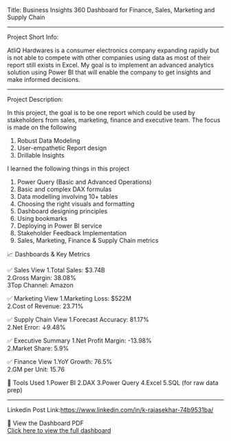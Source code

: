 Title: Business Insights 360 Dashboard for Finance, Sales, Marketing and Supply Chain

************************
Project Short Info: 

AtliQ Hardwares is a consumer electronics company expanding rapidly but is not able to compete with other companies using data as most of their report still exists in Excel. My goal is to implement an advanced analytics solution using Power BI that will enable the company to get insights and make informed decisions.

**************************

Project Description: 

In this project, the goal is to be one report which could be used by stakeholders from sales, marketing, finance and executive team. The focus is made on the following

1. Robust Data Modeling
2. User-empathetic Report design
3. Drillable Insights

I learned the following things in this project

1. Power Query (Basic and Advanced Operations) 
2. Basic and complex DAX formulas
3. Data modelling involving 10+ tables
4. Choosing the right visuals and formatting
5. Dashboard designing principles
6. Using bookmarks
7. Deploying in Power BI service
8. Stakeholder Feedback Implementation
9. Sales, Marketing, Finance & Supply Chain metrics

📈 Dashboards & Key Metrics

✅ Sales View
1.Total Sales: $3.74B  
2.Gross Margin: 38.08%  
3Top Channel: Amazon  

✅ Marketing View
1.Marketing Loss: $522M  
2.Cost of Revenue: 23.71%  

✅ Supply Chain View
1.Forecast Accuracy: 81.17%  
2.Net Error: ↓9.48%  

✅ Executive Summary
1.Net Profit Margin: -13.98%  
2.Market Share: 5.9%  

✅ Finance View
1.YoY Growth: 76.5%  
2.GM per Unit: 15.76  

🧰 Tools Used
1.Power BI
2.DAX
3.Power Query
4.Excel
5.SQL (for raw data prep)

---
Linkedin Post Link:https://www.linkedin.com/in/k-rajasekhar-74b9531ba/

🔗 View the Dashboard PDF  
[Click here to view the full dashboard](https://drive.google.com/file/d/17QEkaJGbyEBc02EckP2C72sd7qXkxINu/view?usp=sharing)





